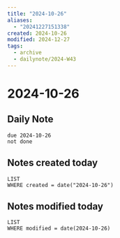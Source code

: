 ```yaml
---
title: "2024-10-26"
aliases:
  - "20241227151338"
created: 2024-10-26
modified: 2024-12-27
tags:
  - archive
  - dailynote/2024-W43
---
```

# 2024-10-26
## Daily Note
 ```tasks
due 2024-10-26
not done
```
## Notes created today
```dataview
LIST
WHERE created = date("2024-10-26")
```
## Notes modified today
```dataview
LIST
WHERE modified = date(2024-10-26)
```
